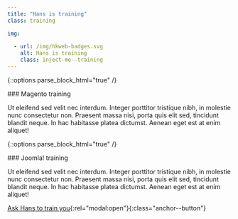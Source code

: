 ```yaml
---
title: "Hans is training"
class: training

img:
 
  - url: /img/hkweb-badges.svg
    alt: Hans is training
    class: inject-me--training
---
```


{::options parse_block_html="true" /}
<div>
### Magento training

Ut eleifend sed velit nec interdum. Integer porttitor tristique nibh, in molestie nunc consectetur non. Praesent massa nisi, porta quis elit sed, tincidunt blandit neque. 
In hac habitasse platea dictumst. Aenean eget est at enim aliquet!
</div>

{::options parse_block_html="true" /}
<div>
### Joomla! training

Ut eleifend sed velit nec interdum. Integer porttitor tristique nibh, in molestie nunc consectetur non. Praesent massa nisi, porta quis elit sed, tincidunt blandit neque. 
In hac habitasse platea dictumst. Aenean eget est at enim aliquet!
</div>

[Ask Hans to train you](#contact-hans){:rel="modal:open"}{:class="anchor--button"}
